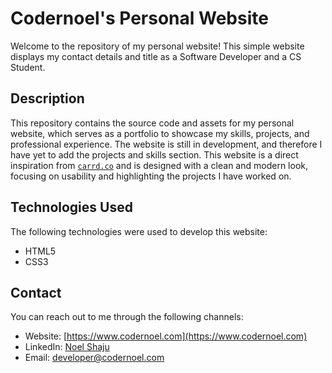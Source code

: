 # Codernoel's Personal Website

Welcome to the repository of my personal website! This simple website displays my contact details and title as a Software Developer and a CS Student.

## Description
This repository contains the source code and assets for my personal website, which serves as a portfolio to showcase my skills, projects, and professional experience. The website is still in development, and therefore I have yet to add the projects and skills section. This website is a direct inspiration from [`carrd.co`](https://www.carrd.co) and is designed with a clean and modern look, focusing on usability and highlighting the projects I have worked on.

## Technologies Used
The following technologies were used to develop this website:

- HTML5
- CSS3


## Contact
You can reach out to me through the following channels:

- Website: [https://www.codernoel.com](https://www.codernoel.com)
- LinkedIn: [Noel Shaju](https://www.linkedin.com/in/codernoel)
- Email: [developer@codernoel.com](mailto:developer@codernoel.com)
